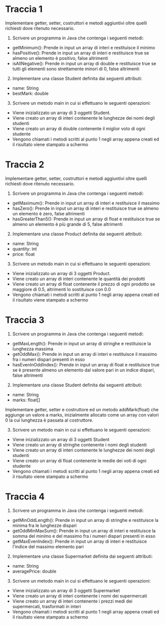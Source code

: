 # Traccia 1
Implementare getter, setter, costruttori e metodi aggiuntivi oltre quelli richiesti dove ritenuto necessario.

1. Scrivere un programma in Java che contenga i seguenti metodi:

- getMinimum(): Prende in input un array di interi e restituisce il minimo
- hasPositive(): Prende in input un array di interi e restituisce true se almeno un elemento è positivo, false altrimenti
- isAllNegative(): Prende in input un array di double e restituisce true se tutti gli elementi sono strettamente minori di 0, false altrimenti

2. Implementare una classe Student definita dai seguenti attributi:
- name: String
- bestMark: double
  
3. Scrivere un metodo main in cui si effettuano le seguenti operazioni:
- Viene inizializzato un array di 3 oggetti Student.
- Viene creato un array di interi contenente le lunghezze dei nomi degli studenti
- Viene creato un array di double contenente il miglior voto di ogni studente
- Vengono chiamati i metodi scritti al punto 1 negli array appena creati ed il risultato viene stampato a schermo

# Traccia 2
Implementare getter, setter, costruttori e metodi aggiuntivi oltre quelli richiesti dove ritenuto necessario.

1. Scrivere un programma in Java che contenga i seguenti metodi:

- getMaximum(): Prende in input un array di interi e restituisce il massimo
- hasZero(): Prende in input un array di interi e restituisce true se almeno un elemento è zero, false altrimenti
- hasGreaterThan5(): Prende in input un array di float e restituisce true se almeno un elemento è più grande di 5, false altrimenti

2. Implementare una classe Product definita dai seguenti attributi:
- name: String
- quantity: int
- price: float

3. Scrivere un metodo main in cui si effettuano le seguenti operazioni:
- Viene inizializzato un array di 3 oggetti Product.
- Viene creato un array di interi contenente le quantità dei prodotti
- Viene creato un array di float contenente il prezzo di ogni prodotto se maggiore di 0.5, altrimenti lo sostituisce con 0.0
- Vengono chiamati i metodi scritti al punto 1 negli array appena creati ed il risultato viene stampato a schermo

# Traccia 3
1. Scrivere un programma in Java che contenga i seguenti metodi:

- getMaxLength(): Prende in input un array di stringhe e restituisce la lunghezza massima
- getOddMax(): Prende in input un array di interi e restituisce il massimo fra i numeri dispari presenti in esso
- hasEvenInOddIndex(): Prende in input un array di float e restituisce true se è presente almeno un elemento dal valore pari in un indice dispari, false altrimenti

2. Implementare una classe Student definita dai seguenti attributi:
- name: String
- marks: float[]

Implementare getter, setter e costruttore ed un metodo addMark(float) che aggiunge un valore a marks, inizialmente allocato come un array con valori 0 la cui lunghezza è passata al costruttore.

3. Scrivere un metodo main in cui si effettuano le seguenti operazioni:
- Viene inizializzato un array di 3 oggetti Student
- Viene creato un array di stringhe contenente i nomi degli studenti
- Viene creato un array di interi contenente le lunghezze dei nomi degli studenti
- Viene creato un array di float contenente le medie dei voti di ogni studente
- Vengono chiamati i metodi scritti al punto 1 negli array appena creati ed il risultato viene stampato a schermo
 
# Traccia 4
1. Scrivere un programma in Java che contenga i seguenti metodi:

- getMinOddLength(): Prende in input un array di stringhe e restituisce la minima fra le lunghezze dispari
- getOddMinMaxSum(): Prende in input un array di interi e restituisce la somma del minimo e del massimo fra i numeri dispari presenti in esso
- getMaxEvenIndex(): Prende in input un array di interi e restituisce l'indice del massimo elemento pari 

2. Implementare una classe Supermarket definita dai seguenti attributi:
- name: String
- averagePrice: double

3. Scrivere un metodo main in cui si effettuano le seguenti operazioni:
- Viene inizializzato un array di 3 oggetti Supermarket
- Viene creato un array di interi contenente i nomi dei supermercati
- Viene creato un array di interi contenente i prezzi medi dei supermercati, trasformati in interi
- Vengono chiamati i metodi scritti al punto 1 negli array appena creati ed il risultato viene stampato a schermo


